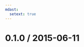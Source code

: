 ```yaml
---
mdast:
  setext: true
---
```


<!--lint disable no-multiple-toplevel-headings -->

0.1.0 / 2015-06-11
==================
